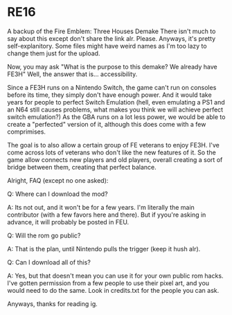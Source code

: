 # RE16
A backup of the Fire Emblem: Three Houses Demake
There isn't much to say about this except don't share the link alr. Please.
Anyways, it's pretty self-explanitory. Some files might have weird names as I'm too lazy to change them just for the upload.

Now, you may ask "What is the purpose to this demake? We already have FE3H"
Well, the answer that is... accessibility.

Since a FE3H runs on a Nintendo Switch, the game can't run on consoles before its time, they simply don't have enough power. And it would take years for people to perfect Switch Emulation (hell, even emulating a PS1 and an N64 still causes problems, what makes you think we will achieve perfect switch emulation?) As the GBA runs on a lot less power, we would be able to create a "perfected" version of it, although this does come with a few comprimises.

The goal is to also allow a certain group of FE veterans to enjoy FE3H. I've come across lots of veterans who don't like the new features of it. So the game allow connects new players and old players, overall creating a sort of bridge between them, creating that perfect balance.

Alright, FAQ (except no one asked):

Q: Where can I download the mod?

A: Its not out, and it won't be for a few years. I'm literally the main contributor (with a few favors here and there). But if yyou're asking in advance, it will probably be posted in FEU.


Q: Will the rom go public?

A: That is the plan, until Nintendo pulls the trigger (keep it hush alr).


Q: Can I download all of this?

A: Yes, but that doesn't mean you can use it for your own public rom hacks. I've gotten permission from a few people to use their pixel art, and you would need to do the same. Look in credits.txt for the people you can ask.

Anyways, thanks for reading ig.
